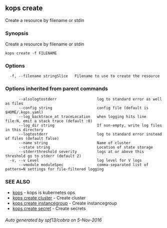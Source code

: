 ## kops create

Create a resource by filename or stdin

### Synopsis


Create a resource by filename or stdin

```
kops create -f FILENAME
```

### Options

```
  -f, --filename stringSlice   Filename to use to create the resource
```

### Options inherited from parent commands

```
      --alsologtostderr                  log to standard error as well as files
      --config string                    config file (default is $HOME/.kops.yaml)
      --log_backtrace_at traceLocation   when logging hits line file:N, emit a stack trace (default :0)
      --log_dir string                   If non-empty, write log files in this directory
      --logtostderr                      log to standard error instead of files (default false)
      --name string                      Name of cluster
      --state string                     Location of state storage
      --stderrthreshold severity         logs at or above this threshold go to stderr (default 2)
  -v, --v Level                          log level for V logs
      --vmodule moduleSpec               comma-separated list of pattern=N settings for file-filtered logging
```

### SEE ALSO
* [kops](kops.md)	 - kops is kubernetes ops
* [kops create cluster](kops_create_cluster.md)	 - Create cluster
* [kops create instancegroup](kops_create_instancegroup.md)	 - Create instancegroup
* [kops create secret](kops_create_secret.md)	 - Create secrets

###### Auto generated by spf13/cobra on 5-Nov-2016
